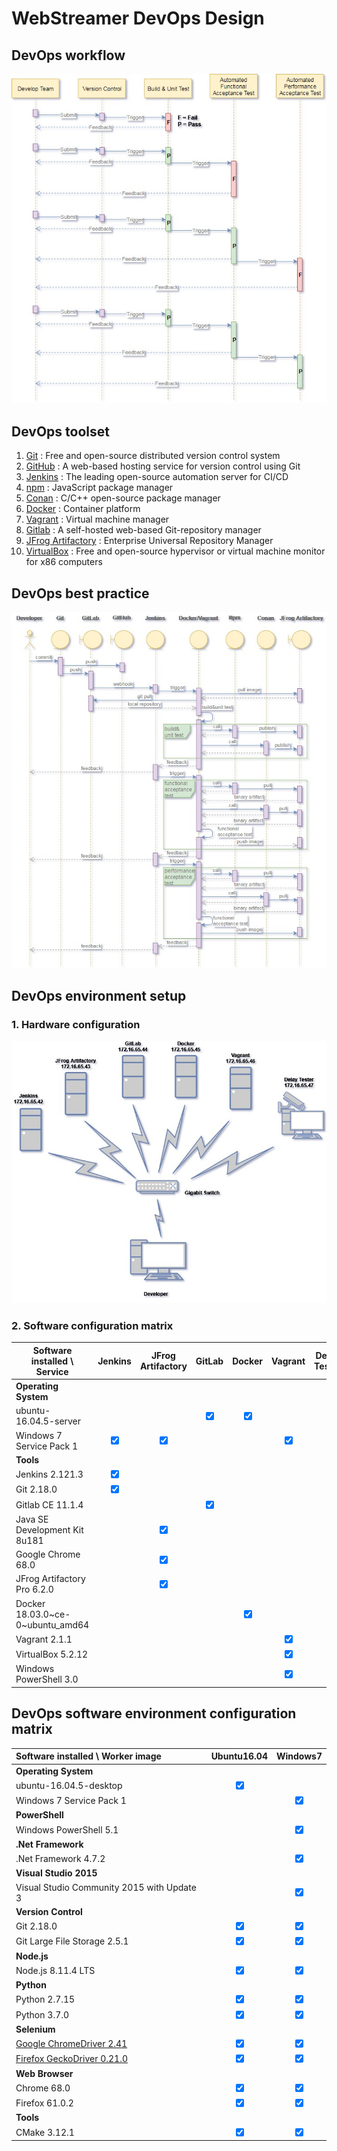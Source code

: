 # WebStreamer DevOps Design

## DevOps workflow
![fig.1](./DevOps-workflow.jpg)

## DevOps toolset
1. [Git](https://git-scm.com/) : Free and open-source distributed version control system
2. [GitHub](https://github.com/) : A web-based hosting service for version control using Git
3. [Jenkins](https://jenkins.io/) : The leading open-source automation server for CI/CD
4. [npm](https://www.npmjs.com/) : JavaScript package manager
5. [Conan](https://conan.io/) : C/C++ open-source package manager
6. [Docker](https://www.docker.com/) : Container platform
7. [Vagrant](https://www.vagrantup.com/) : Virtual machine manager
8. [Gitlab](https://about.gitlab.com/) : A self-hosted web-based Git-repository manager
9. [JFrog Artifactory](https://jfrog.com/artifactory/) : Enterprise Universal Repository Manager
10. [VirtualBox](https://www.virtualbox.org/) : Free and open-source hypervisor or virtual machine monitor for x86 computers

## DevOps best practice
![fig.2](./DevOps-best-practice.jpg)

## DevOps environment setup
### 1. Hardware configuration
![fig.3](./DevOps-environment.jpg)
### 2. Software configuration matrix
Software installed \ Service | Jenkins | JFrog Artifactory | GitLab | Docker | Vagrant | Delay Tester
-----------------------------|:-------:|:-----------------:|:------:|:------:|:-------:|:------------:
__Operating System__||||||
ubuntu-16.04.5-server|||<input type="checkbox" checked="checked">|<input type="checkbox" checked="checked">||
Windows 7 Service Pack 1|<input type="checkbox" checked="checked">|<input type="checkbox" checked="checked">|||<input type="checkbox" checked="checked">|
__Tools__||||||
Jenkins 2.121.3|<input type="checkbox" checked="checked">|||||
Git 2.18.0|<input type="checkbox" checked="checked">|||||
Gitlab CE 11.1.4|||<input type="checkbox" checked="checked">|||
Java SE Development Kit 8u181||<input type="checkbox" checked="checked">||||
Google Chrome 68.0||<input type="checkbox" checked="checked">||||
JFrog Artifactory Pro 6.2.0||<input type="checkbox" checked="checked">||||
Docker 18.03.0~ce-0~ubuntu_amd64||||<input type="checkbox" checked="checked">||
Vagrant 2.1.1|||||<input type="checkbox" checked="checked">|
VirtualBox 5.2.12|||||<input type="checkbox" checked="checked">|
Windows PowerShell 3.0|||||<input type="checkbox" checked="checked">|

## DevOps software environment configuration matrix
Software installed \ Worker image | Ubuntu16.04   | Windows7
:----------------------------------|:-------------:|:---------:
__Operating System__||
ubuntu-16.04.5-desktop|<input type="checkbox" checked="checked">|
Windows 7 Service Pack 1||<input type="checkbox" checked="checked">
__PowerShell__||
Windows PowerShell 5.1||<input type="checkbox" checked="checked">
__.Net Framework__||
.Net Framework 4.7.2||<input type="checkbox" checked="checked">
__Visual Studio 2015__||
Visual Studio Community 2015 with Update 3||<input type="checkbox" checked="checked">
__Version Control__||
Git 2.18.0|<input type="checkbox" checked="checked">|<input type="checkbox" checked="checked">
Git Large File Storage 2.5.1|<input type="checkbox" checked="checked">|<input type="checkbox" checked="checked">
__Node.js__||
Node.js 8.11.4 LTS|<input type="checkbox" checked="checked">|<input type="checkbox" checked="checked">
__Python__||
Python 2.7.15|<input type="checkbox" checked="checked">|<input type="checkbox" checked="checked">
Python 3.7.0|<input type="checkbox" checked="checked">|<input type="checkbox" checked="checked">
__Selenium__||
[Google ChromeDriver 2.41](https://sites.google.com/a/chromium.org/chromedriver/downloads)|<input type="checkbox" checked="checked">|<input type="checkbox" checked="checked">
[Firefox GeckoDriver 0.21.0](https://github.com/mozilla/geckodriver/releases)|<input type="checkbox" checked="checked">|<input type="checkbox" checked="checked">
__Web Browser__||
Chrome 68.0|<input type="checkbox" checked="checked">|<input type="checkbox" checked="checked">
Firefox 61.0.2|<input type="checkbox" checked="checked">|<input type="checkbox" checked="checked">
__Tools__||
CMake 3.12.1|<input type="checkbox" checked="checked">|<input type="checkbox" checked="checked">